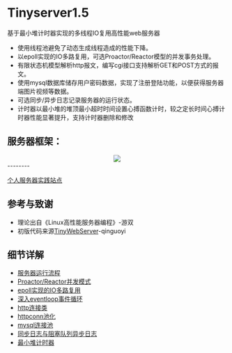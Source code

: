 # Tinyserver1.5
基于最小堆计时器实现的多线程IO复用高性能web服务器
* 使用线程池避免了动态生成线程造成的性能下降。
* 以epoll实现的IO多路复用，可选Proactor/Reactor模型的并发事务处理。
* 有限状态机模型解析http报文，编写cgi接口支持解析GET和POST方式的报文。
* 使用mysql数据库储存用户密码数据，实现了注册登陆功能，以便获得服务器端图片视频等数据。
* 可选同步/异步日志记录服务器的运行状态。
* 计时器以最小堆的堆顶最小超时时间设置心搏函数计时，较之定长时间心搏计时器性能显著提升，支持计时器删除和修改

服务器框架：
---------------------
<div align=center><img src="https://www.hualigs.cn/image/6061eb624735b.jpg"/> </div>
--------  

[个人服务器实践站点](http://82.157.21.191:9006/)  

参考与致谢  
--------
* 理论出自《Linux高性能服务器编程》-游双
* 初版代码来源[TinyWebServer](https://github.com/qinguoyi/TinyWebServer)-qinguoyi

细节详解
-----
* [服务器运行流程](https://github.com/Brilliantrocks/Tinyserver1.5/blob/main/myserver__sketch.md)  
* [Proactor/Reactor并发模式](https://github.com/Brilliantrocks/Tinyserver1.5/blob/main/proactor&reactor.md)
* [epoll实现的IO多路复用](https://github.com/Brilliantrocks/Tinyserver1.5/blob/main/epoll.md)
* [深入eventloop事件循环](https://github.com/Brilliantrocks/Tinyserver1.5/blob/main/eventloop.md)
* [http连接类](https://github.com/Brilliantrocks/Tinyserver1.5/blob/main/http/httpconn.md)
* [httpconn池化](https://github.com/Brilliantrocks/Tinyserver1.5/blob/main/threadpool/httpconn_pool.md)
* [mysql连接池](https://github.com/Brilliantrocks/Tinyserver1.5/blob/main/CGImysql/mysqlconn_pool.md)
* [同步日志与阻塞队列异步日志](https://github.com/Brilliantrocks/Tinyserver1.5/blob/main/log/log.md)
* [最小堆计时器](https://github.com/Brilliantrocks/Tinyserver1.5/blob/main/timer/MHTtimer.md)

